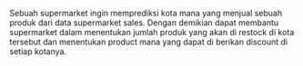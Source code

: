 Sebuah supermarket ingin memprediksi kota mana yang menjual sebuah produk dari data supermarket sales. Dengan demikian dapat membantu supermarket dalam menentukan jumlah produk yang akan di restock di kota tersebut dan menentukan product mana yang dapat di berikan discount di setiap kotanya.
